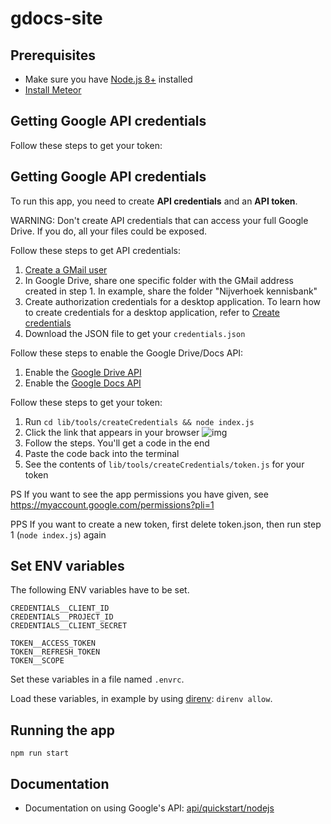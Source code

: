 # gdocs-site

## Prerequisites

- Make sure you have [Node.js 8+](https://nodejs.org/en/) installed
- [Install Meteor](https://www.meteor.com/developers/install)

## Getting Google API credentials

Follow these steps to get your token:

## Getting Google API credentials

To run this app, you need to create **API credentials** and an **API token**.

WARNING: Don't create API credentials that can access your full Google Drive. If you do, all your files could be exposed.

Follow these steps to get API credentials:

1. [Create a GMail user](https://accounts.google.com/signup/v2/webcreateaccount?service=mail&continue=https%3A%2F%2Fmail.google.com%2Fmail%2Fu%2F0%2F&dsh=S-435792339%3A1636063525625575&biz=false&flowName=GlifWebSignIn&flowEntry=SignUp)
2. In Google Drive, share one specific folder with the GMail address created in step 1. In example, share the folder "Nijverhoek kennisbank"
3. Create authorization credentials for a desktop application. To learn how to create credentials for a desktop application, refer to [Create credentials](https://developers.google.com/workspace/guides/create-credentials)
5. Download the JSON file to get your `credentials.json`

Follow these steps to enable the Google Drive/Docs API:

1. Enable the [Google Drive API](https://console.cloud.google.com/apis/library/drive.googleapis.com?project=nijverhoek-kennisbank)
2. Enable the [Google Docs API](https://console.cloud.google.com/apis/library/docs.googleapis.com?project=nijverhoek-kennisbank)

Follow these steps to get your token:

1. Run `cd lib/tools/createCredentials && node index.js`
2. Click the link that appears in your browser
![img](https://i.imgur.com/ieF36AH.png)
3. Follow the steps. You'll get a code in the end
4. Paste the code back into the terminal
5. See the contents of `lib/tools/createCredentials/token.js` for your token

PS If you want to see the app permissions you have given, see https://myaccount.google.com/permissions?pli=1

PPS If you want to create a new token, first delete token.json, then run step 1 (`node index.js`) again

## Set ENV variables

The following ENV variables have to be set.

    CREDENTIALS__CLIENT_ID
    CREDENTIALS__PROJECT_ID
    CREDENTIALS__CLIENT_SECRET

    TOKEN__ACCESS_TOKEN
    TOKEN__REFRESH_TOKEN
    TOKEN__SCOPE

Set these variables in a file named `.envrc`.

Load these variables, in example by using [direnv](https://direnv.net/#getting-started): `direnv allow`.

## Running the app

    npm run start

## Documentation

- Documentation on using Google's API: [api/quickstart/nodejs](https://developers.google.com/docs/api/quickstart/nodejs)
